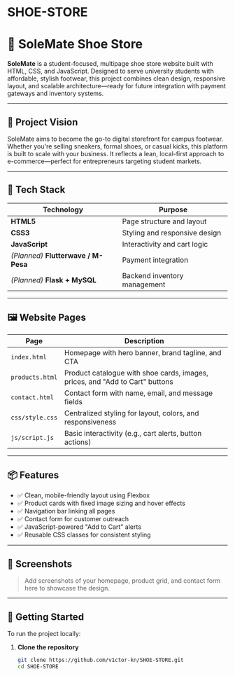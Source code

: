 ﻿# SHOE-STORE
# 👟 SoleMate Shoe Store

**SoleMate** is a student-focused, multipage shoe store website built with HTML, CSS, and JavaScript. Designed to serve university students with affordable, stylish footwear, this project combines clean design, responsive layout, and scalable architecture—ready for future integration with payment gateways and inventory systems.

---

## 🌟 Project Vision

SoleMate aims to become the go-to digital storefront for campus footwear. Whether you're selling sneakers, formal shoes, or casual kicks, this platform is built to scale with your business. It reflects a lean, local-first approach to e-commerce—perfect for entrepreneurs targeting student markets.

---

## 🧰 Tech Stack

| Technology   | Purpose                          |
|--------------|----------------------------------|
| **HTML5**     | Page structure and layout        |
| **CSS3**      | Styling and responsive design    |
| **JavaScript**| Interactivity and cart logic     |
| *(Planned)* **Flutterwave / M-Pesa** | Payment integration |
| *(Planned)* **Flask + MySQL** | Backend inventory management |

---

## 🖼️ Website Pages

| Page            | Description                                                                 |
|-----------------|-----------------------------------------------------------------------------|
| `index.html`     | Homepage with hero banner, brand tagline, and CTA                          |
| `products.html`  | Product catalogue with shoe cards, images, prices, and "Add to Cart" buttons |
| `contact.html`   | Contact form with name, email, and message fields                          |
| `css/style.css`  | Centralized styling for layout, colors, and responsiveness                 |
| `js/script.js`   | Basic interactivity (e.g., cart alerts, button actions)                    |

---

## 📦 Features

- ✅ Clean, mobile-friendly layout using Flexbox
- ✅ Product cards with fixed image sizing and hover effects
- ✅ Navigation bar linking all pages
- ✅ Contact form for customer outreach
- ✅ JavaScript-powered "Add to Cart" alerts
- ✅ Reusable CSS classes for consistent styling

---

## 📸 Screenshots

> Add screenshots of your homepage, product grid, and contact form here to showcase the design.

---

## 🚀 Getting Started

To run the project locally:

1. **Clone the repository**
   ```bash
   git clone https://github.com/v1ctor-kn/SHOE-STORE.git
   cd SHOE-STORE
